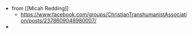 - from [[Micah Redding]]
    - https://www.facebook.com/groups/ChristianTranshumanistAssociation/posts/2378609048980007/
- 
